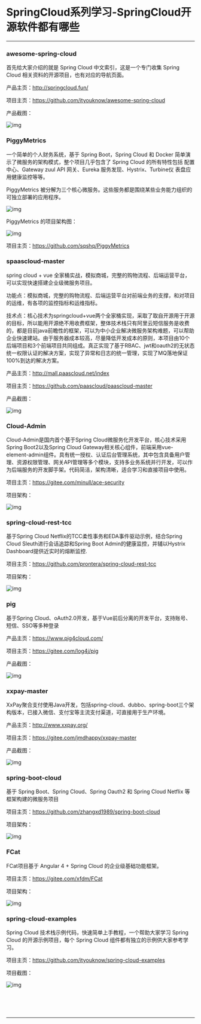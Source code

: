 # SpringCloud系列学习-SpringCloud开源软件都有哪些

---

### awesome-spring-cloud

首先给大家介绍的就是 Spring Cloud 中文索引，这是一个专门收集 Spring Cloud 相关资料的开源项目，也有对应的导航页面。

产品主页：http://springcloud.fun/

项目主页：https://github.com/ityouknow/awesome-spring-cloud

产品截图：

![img](images/1614856229139.png)

### PiggyMetrics

一个简单的个人财务系统，基于 Spring Boot，Spring Cloud 和 Docker 简单演示了微服务的架构模式，整个项目几乎包含了 Spring Cloud 的所有特性包括 配置中心、Gateway zuul API 网关、Eureka 服务发现、Hystrix、Turbine仪 表盘应用健康监控等等。

PiggyMetrics 被分解为三个核心微服务。这些服务都是围绕某些业务能力组织的可独立部署的应用程序。

![img](images/1614856268576.png)

PiggyMetrics 的项目架构图：

![img](images/1614856300873.png)

项目主页：https://github.com/sqshq/PiggyMetrics

### spaascloud-master

spring cloud + vue 全家桶实战，模拟商城，完整的购物流程、后端运营平台，可以实现快速搭建企业级微服务项目。

功能点：模拟商城，完整的购物流程、后端运营平台对前端业务的支撑，和对项目的运维，有各项的监控指标和运维指标。

技术点：核心技术为springcloud+vue两个全家桶实现，采取了取自开源用于开源的目标，所以能用开源绝不用收费框架，整体技术栈只有阿里云短信服务是收费的，都是目前java前瞻性的框架，可以为中小企业解决微服务架构难题，可以帮助企业快速建站。由于服务器成本较高，尽量降低开发成本的原则，本项目由10个后端项目和3个前端项目共同组成。真正实现了基于RBAC、jwt和oauth2的无状态统一权限认证的解决方案，实现了异常和日志的统一管理，实现了MQ落地保证100%到达的解决方案。

产品主页：http://mall.paascloud.net/index

项目主页：https://github.com/paascloud/paascloud-master

产品截图：

![img](images/1614856400515.png)

###  Cloud-Admin

Cloud-Admin是国内首个基于Spring Cloud微服务化开发平台，核心技术采用Spring Boot2以及Spring Cloud Gateway相关核心组件，前端采用vue-element-admin组件。具有统一授权、认证后台管理系统，其中包含具备用户管理、资源权限管理、网关API管理等多个模块，支持多业务系统并行开发，可以作为后端服务的开发脚手架。代码简洁，架构清晰，适合学习和直接项目中使用。

项目主页：https://gitee.com/minull/ace-security

项目架构：

![img](images/1614856439695.png)

###  spring-cloud-rest-tcc

基于Spring Cloud Netflix的TCC柔性事务和EDA事件驱动示例，结合Spring Cloud Sleuth进行会话追踪和Spring Boot Admin的健康监控，并辅以Hystrix Dashboard提供近实时的熔断监控.

项目主页：https://github.com/prontera/spring-cloud-rest-tcc

项目架构：

![img](images/1614856480093.png)

###  pig

基于Spring Cloud、oAuth2.0开发，基于Vue前后分离的开发平台，支持账号、短信、SSO等多种登录

产品主页：https://www.pig4cloud.com/

项目主页：https://gitee.com/log4j/pig

产品截图：

![img](images/1614856521452.png)

### xxpay-master

XxPay聚合支付使用Java开发，包括spring-cloud、dubbo、spring-boot三个架构版本，已接入微信、支付宝等主流支付渠道，可直接用于生产环境。

产品主页：http://www.xxpay.org/

项目主页：https://gitee.com/jmdhappy/xxpay-master

产品截图：

![img](images/1614856562958.png)

### spring-boot-cloud

基于 Spring Boot、Spring Cloud、Spring Oauth2 和 Spring Cloud Netflix 等框架构建的微服务项目

项目主页：https://github.com/zhangxd1989/spring-boot-cloud

项目架构：

![img](images/1614856603069.png)

###  FCat

FCat项目基于 Angular 4 + Spring Cloud 的企业级基础功能框架。

项目主页：https://gitee.com/xfdm/FCat

项目架构：

![img](images/1614856656743.png)

### spring-cloud-examples

Spring Cloud 技术栈示例代码，快速简单上手教程，一个帮助大家学习 Spring Cloud 的开源示例项目，每个 Spring Cloud 组件都有独立的示例供大家参考学习。

项目主页：https://github.com/ityouknow/spring-cloud-examples

项目截图：

![img](images/1614856698346.png)



<br/><br/><br/>

---

